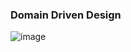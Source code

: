### Domain Driven Design

![image](https://github.com/user-attachments/assets/991ce177-8111-4f8e-a118-9842b8b38163)
